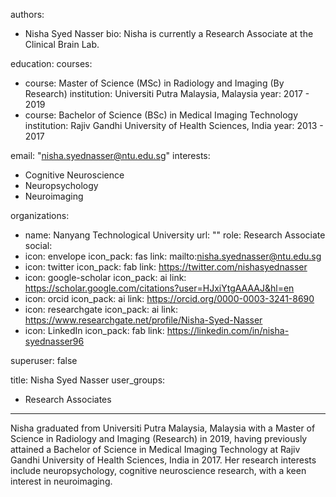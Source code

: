 authors:
- Nisha Syed Nasser
bio: Nisha is currently a Research Associate at the Clinical Brain Lab. 

education:
  courses:
  - course: Master of Science (MSc) in Radiology and Imaging (By Research)
    institution: Universiti Putra Malaysia, Malaysia
    year: 2017 - 2019
  - course: Bachelor of Science (BSc) in Medical Imaging Technology
    institution: Rajiv Gandhi University of Health Sciences, India
    year: 2013 - 2017

email: "nisha.syednasser@ntu.edu.sg"
interests:
- Cognitive Neuroscience
- Neuropsychology
- Neuroimaging

organizations:
- name: Nanyang Technological University
  url: ""
role: Research Associate
social:
- icon: envelope
  icon_pack: fas
  link: mailto:nisha.syednasser@ntu.edu.sg
- icon: twitter
  icon_pack: fab
  link: https://twitter.com/nishasyednasser
- icon: google-scholar
  icon_pack: ai
  link: https://scholar.google.com/citations?user=HJxiYtgAAAAJ&hl=en
- icon: orcid
  icon_pack: ai
  link: https://orcid.org/0000-0003-3241-8690
- icon: researchgate
  icon_pack: ai
  link: https://www.researchgate.net/profile/Nisha-Syed-Nasser
- icon: LinkedIn
  icon_pack: fab
  link: https://linkedin.com/in/nisha-syednasser96


superuser: false

title: Nisha Syed Nasser
user_groups:
- Research Associates

---

Nisha graduated from Universiti Putra Malaysia, Malaysia with a Master of Science in Radiology and Imaging (Research) in 2019, having previously attained a Bachelor of Science in Medical Imaging Technology at Rajiv Gandhi University of Health Sciences, India in 2017. Her research interests include neuropsychology, cognitive neuroscience research, with a keen interest in neuroimaging. 
